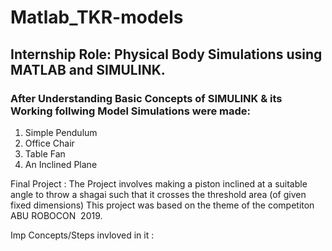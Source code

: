 # Matlab_TKR-models
## Internship Role: Physical Body Simulations using MATLAB and SIMULINK.

### After Understanding Basic Concepts of SIMULINK & its Working follwing Model Simulations were made:

1) Simple Pendulum
2) Office Chair
3) Table Fan
4) An Inclined Plane

Final Project : The Project involves making a piston inclined at a suitable angle to throw a shagai such that it crosses the threshold area (of given fixed dimensions)
This project was based on the theme of the competiton ABU ROBOCON  2019.

Imp Concepts/Steps invloved in it : 


